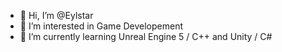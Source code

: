 - 👋 Hi, I’m @Eylstar
- 👀 I’m interested in Game Developement
- 🌱 I’m currently learning Unreal Engine 5 / C++ and Unity / C#

<!---
Eylstar/Eylstar is a ✨ special ✨ repository because its `README.md` (this file) appears on your GitHub profile.
You can click the Preview link to take a look at your changes.
--->
